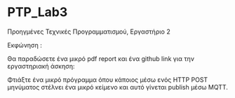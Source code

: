 # PTP_Lab3

Προηγμένες Τεχνικές Προγραμματισμού, Εργαστήριο 2

Εκφώνηση :

Θα παραδώσετε ένα μικρό pdf report και ένα github link για την εργαστηριακή άσκηση:

Φτιάξτε ένα μικρό πρόγραμμα όπου κάποιος μέσω ενός ΗΤΤP POST μηνύματος στέλνει ένα μικρό κείμενο και αυτό γίνεται publish μέσω MQTT.
